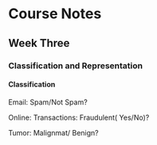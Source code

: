 # Course Notes

## Week Three

### Classification and Representation

#### Classification

Email: Spam/Not Spam?

Online: Transactions: Fraudulent( Yes/No)?

Tumor: Malignmat/ Benign?

